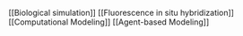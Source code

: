[[Biological simulation]]
[[Fluorescence in situ hybridization]]
[[Computational Modeling]]
[[Agent-based Modeling]]
